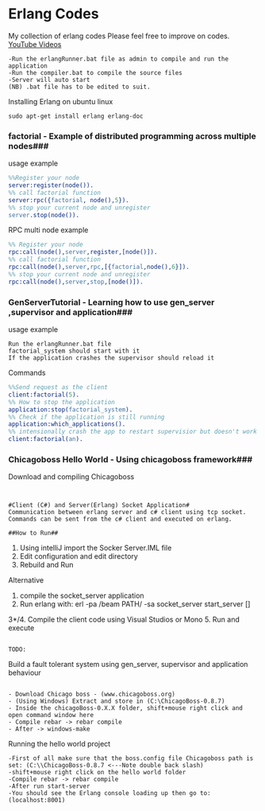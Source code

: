 Erlang Codes
===========

My collection of erlang codes
Please feel free to improve on codes.
[YouTube Videos](https://www.youtube.com/user/UXLearner)

~~~
-Run the erlangRunner.bat file as admin to compile and run the application
-Run the compiler.bat to compile the source files
-Server will auto start
(NB) .bat file has to be edited to suit.
~~~

Installing Erlang on ubuntu linux
~~~
sudo apt-get install erlang erlang-doc
~~~

### factorial - Example of distributed programming across multiple nodes###
usage example
~~~erlang
%%Register your node
server:register(node()). 
%% call factorial function 
server:rpc({factorial, node(),5}).
%% stop your current node and unregister
server.stop(node()).
~~~

RPC multi node example
~~~erlang
%% Register your node
rpc:call(node(),server,register,[node()]). 
%% call factorial function 
rpc:call(node(),server,rpc,[{factorial,node(),6}]). 
%% stop your current node and unregister
rpc:call(node(),server,stop,[node()]). 
~~~

### GenServerTutorial - Learning how to use gen_server ,supervisor and application###
usage example
~~~
Run the erlangRunner.bat file
factorial_system should start with it
If the application crashes the supervisor should reload it
~~~

Commands
~~~erlang
%%Send request as the client
client:factorial(5).
%% How to stop the application
application:stop(factorial_system).
%% Check if the application is still running
application:which_applications().
%% intensionally crash the app to restart supervisior but doesn't work needs fix
client:factorial(an).
~~~


### Chicagoboss Hello World - Using chicagoboss framework###
Download and compiling Chicagoboss
~~~


#Client (C#) and Server(Erlang) Socket Application#
Communication between erlang server and c# client using tcp socket.  Commands can be sent from the c# client and executed on erlang.

##How to Run##
~~~
 1.	Using intelliJ import the Socker Server.IML file
 2. Edit configuration and edit directory
 3. Rebuild and Run

 Alternative
 1.	compile the socket_server application
 2. Run erlang with: erl -pa /beam PATH/ -sa socket_server start_server []

 3*/4. Compile the client code using Visual Studios or Mono
 5. Run and execute
~~~

TODO:
~~~
Build a fault tolerant system using gen_server, supervisor and application behaviour
~~~

- Download Chicago boss - (www.chicagoboss.org)
- (Using Windows) Extract and store in (C:\ChicagoBoss-0.8.7)
- Inside the chicagoBoss-0.X.X folder, shift+mouse right click and open command window here
- Compile rebar -> rebar compile
- After -> windows-make
~~~

Running the hello world project
~~~
-First of all make sure that the boss.config file Chicagoboss path is set: (C:\\ChicagoBoss-0.8.7 <---Note double back slash)
-shift+mouse right click on the hello world folder
-Compile rebar -> rebar compile
-After run start-server
-You should see the Erlang console loading up then go to:(localhost:8001)
~~~
